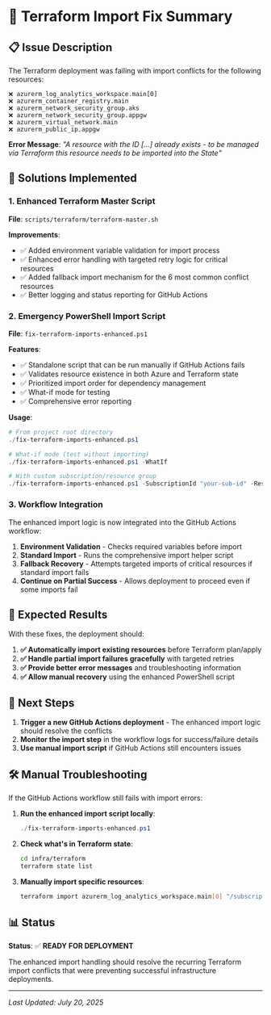 # 🚀 Terraform Import Fix Summary

## 📋 Issue Description

The Terraform deployment was failing with import conflicts for the following resources:

```
❌ azurerm_log_analytics_workspace.main[0]
❌ azurerm_container_registry.main  
❌ azurerm_network_security_group.aks
❌ azurerm_network_security_group.appgw
❌ azurerm_virtual_network.main
❌ azurerm_public_ip.appgw
```

**Error Message**: *"A resource with the ID [...] already exists - to be managed via Terraform this resource needs to be imported into the State"*

## 🔧 Solutions Implemented

### 1. Enhanced Terraform Master Script

**File**: `scripts/terraform/terraform-master.sh`

**Improvements**:
- ✅ Added environment variable validation for import process
- ✅ Enhanced error handling with targeted retry logic for critical resources
- ✅ Added fallback import mechanism for the 6 most common conflict resources
- ✅ Better logging and status reporting for GitHub Actions

### 2. Emergency PowerShell Import Script

**File**: `fix-terraform-imports-enhanced.ps1`

**Features**:
- ✅ Standalone script that can be run manually if GitHub Actions fails
- ✅ Validates resource existence in both Azure and Terraform state
- ✅ Prioritized import order for dependency management
- ✅ What-if mode for testing
- ✅ Comprehensive error reporting

**Usage**:
```powershell
# From project root directory
./fix-terraform-imports-enhanced.ps1

# What-if mode (test without importing)
./fix-terraform-imports-enhanced.ps1 -WhatIf

# With custom subscription/resource group
./fix-terraform-imports-enhanced.ps1 -SubscriptionId "your-sub-id" -ResourceGroup "your-rg"
```

### 3. Workflow Integration

The enhanced import logic is now integrated into the GitHub Actions workflow:

1. **Environment Validation** - Checks required variables before import
2. **Standard Import** - Runs the comprehensive import helper script
3. **Fallback Recovery** - Attempts targeted imports of critical resources if standard import fails
4. **Continue on Partial Success** - Allows deployment to proceed even if some imports fail

## 🎯 Expected Results

With these fixes, the deployment should:

1. **✅ Automatically import existing resources** before Terraform plan/apply
2. **✅ Handle partial import failures gracefully** with targeted retries
3. **✅ Provide better error messages** and troubleshooting information
4. **✅ Allow manual recovery** using the enhanced PowerShell script

## 🔄 Next Steps

1. **Trigger a new GitHub Actions deployment** - The enhanced import logic should resolve the conflicts
2. **Monitor the import step** in the workflow logs for success/failure details
3. **Use manual import script** if GitHub Actions still encounters issues

## 🛠️ Manual Troubleshooting

If the GitHub Actions workflow still fails with import errors:

1. **Run the enhanced import script locally**:
   ```powershell
   ./fix-terraform-imports-enhanced.ps1
   ```

2. **Check what's in Terraform state**:
   ```bash
   cd infra/terraform
   terraform state list
   ```

3. **Manually import specific resources**:
   ```bash
   terraform import azurerm_log_analytics_workspace.main[0] "/subscriptions/d9b2a1cf-f99b-4f9e-a6cf-c79a078406bf/resourceGroups/rg-devops-pops-eastus/providers/Microsoft.OperationalInsights/workspaces/law-devops-eastus"
   ```

## 📊 Status

**Status**: ✅ **READY FOR DEPLOYMENT**

The enhanced import handling should resolve the recurring Terraform import conflicts that were preventing successful infrastructure deployments.

---

*Last Updated: July 20, 2025*
